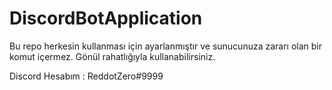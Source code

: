 # DiscordBotApplication
Bu repo herkesin kullanması için ayarlanmıştır ve sunucunuza zararı olan bir komut içermez.
Gönül rahatlığıyla kullanabilirsiniz.

Discord Hesabım : ReddotZero#9999

